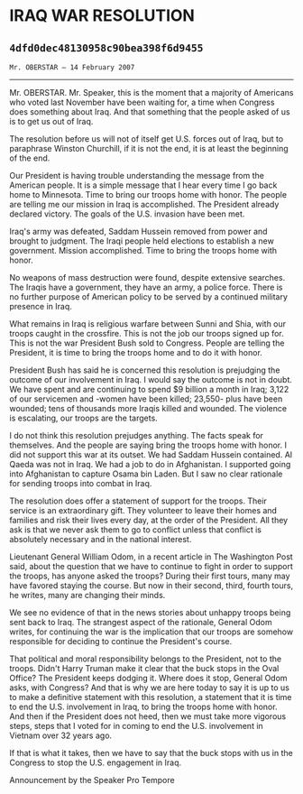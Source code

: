 # IRAQ WAR RESOLUTION
## `4dfd0dec48130958c90bea398f6d9455`
`Mr. OBERSTAR — 14 February 2007`

---


Mr. OBERSTAR. Mr. Speaker, this is the moment that a majority of 
Americans who voted last November have been waiting for, a time when 
Congress does something about Iraq. And that something that the people 
asked of us is to get us out of Iraq.

The resolution before us will not of itself get U.S. forces out of 
Iraq, but to paraphrase Winston Churchill, if it is not the end, it is 
at least the beginning of the end.

Our President is having trouble understanding the message from the 
American people. It is a simple message that I hear every time I go 
back home to Minnesota. Time to bring our troops home with honor. The 
people are telling me our mission in Iraq is accomplished. The 
President already declared victory. The goals of the U.S. invasion have 
been met.

Iraq's army was defeated, Saddam Hussein removed from power and 
brought to judgment. The Iraqi people held elections to establish a new 
government. Mission accomplished. Time to bring the troops home with 
honor.

No weapons of mass destruction were found, despite extensive 
searches. The Iraqis have a government, they have an army, a police 
force. There is no further purpose of American policy to be served by a 
continued military presence in Iraq.

What remains in Iraq is religious warfare between Sunni and Shia, 
with our troops caught in the crossfire. This is not the job our troops 
signed up for. This is not the war President Bush sold to Congress. 
People are telling the President, it is time to bring the troops home 
and to do it with honor.

President Bush has said he is concerned this resolution is prejudging 
the outcome of our involvement in Iraq. I would say the outcome is not 
in doubt. We have spent and are continuing to spend $9 billion a month 
in Iraq; 3,122 of our servicemen and -women have been killed; 23,550-
plus have been wounded; tens of thousands more Iraqis killed and 
wounded. The violence is escalating, our troops are the targets.

I do not think this resolution prejudges anything. The facts speak 
for themselves. And the people are saying bring the troops home with 
honor. I did not support this war at its outset. We had Saddam Hussein 
contained. Al Qaeda was not in Iraq. We had a job to do in Afghanistan. 
I supported going into Afghanistan to capture Osama bin Laden. But I 
saw no clear rationale for sending troops into combat in Iraq.

The resolution does offer a statement of support for the troops. 
Their service is an extraordinary gift. They volunteer to leave their 
homes and families and risk their lives every day, at the order of the 
President. All they ask is that we never ask them to go to conflict 
unless that conflict is absolutely necessary and in the national 
interest.

Lieutenant General William Odom, in a recent article in The 
Washington Post said, about the question that we have to continue to 
fight in order to support the troops, has anyone asked the troops? 
During their first tours, many may have favored staying the course. But 
now in their second, third, fourth tours, he writes, many are changing 
their minds.

We see no evidence of that in the news stories about unhappy troops 
being sent back to Iraq. The strangest aspect of the rationale, General 
Odom writes, for continuing the war is the implication that our troops 
are somehow responsible for deciding to continue the President's 
course.

That political and moral responsibility belongs to the President, not 
to the troops. Didn't Harry Truman make it clear that the buck stops in 
the Oval Office? The President keeps dodging it. Where does it stop, 
General Odom asks, with Congress? And that is why we are here today to 
say it is up to us to make a definitive statement with this resolution, 
a statement that it is time to end the U.S. involvement in Iraq, to 
bring the troops home with honor. And then if the President does not 
heed, then we must take more vigorous steps, steps that I voted for in 
coming to end the U.S. involvement in Vietnam over 32 years ago.

If that is what it takes, then we have to say that the buck stops 
with us in the Congress to stop the U.S. engagement in Iraq.










Announcement by the Speaker Pro Tempore
